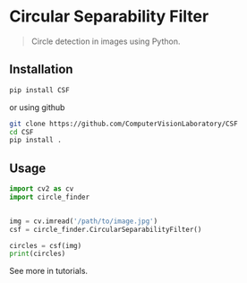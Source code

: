 # Circular Separability Filter
> Circle detection in images using Python.


## Installation

```bash
pip install CSF
```

or using github
```bash
git clone https://github.com/ComputerVisionLaboratory/CSF
cd CSF
pip install .
```


## Usage

```python
import cv2 as cv
import circle_finder


img = cv.imread('/path/to/image.jpg')
csf = circle_finder.CircularSeparabilityFilter()

circles = csf(img)
print(circles)
```

See more in tutorials.
